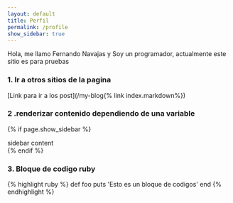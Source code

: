 ```yaml
---
layout: default
title: Perfil
permalink: /profile
show_sidebar: true
---
```


Hola, me llamo Fernando Navajas y Soy un programador, actualmente este sitio es para pruebas


### 1. Ir a otros sitios de la pagina
[Link para ir a los post](/my-blog{% link index.markdown%})

### 2 .renderizar contenido dependiendo de una variable
{% if page.show_sidebar %}
  <div class="sidebar">
    sidebar content
  </div>
{% endif %}

### 3. Bloque de codigo ruby
{% highlight ruby %}
def foo
  puts 'Esto es un bloque de codigos'
end
{% endhighlight %}
